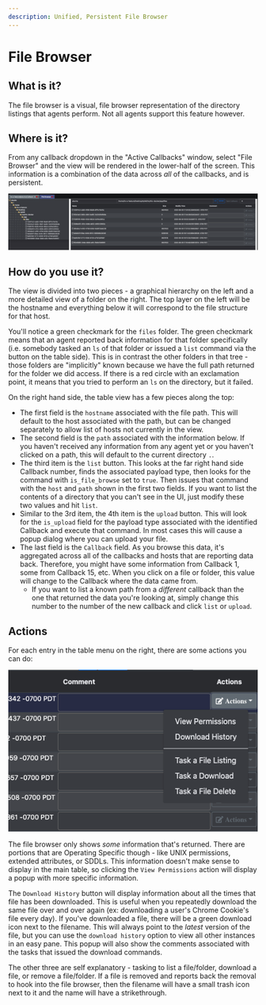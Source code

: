 ```yaml
---
description: Unified, Persistent File Browser
---
```


# File Browser

## What is it?

The file browser is a visual, file browser representation of the directory listings that agents perform. Not all agents support this feature however.

## Where is it?

From any callback dropdown in the "Active Callbacks" window, select "File Browser" and the view will be rendered in the lower-half of the screen. This information is a combination of the data across _all_ of the callbacks, and is persistent.

![File Browser View](<../.gitbook/assets/Screen Shot 2020-08-09 at 7.22.28 PM.png>)

## How do you use it?

The view is divided into two pieces - a graphical hierarchy on the left and a more detailed view of a folder on the right. The top layer on the left will be the hostname and everything below it will correspond to the file structure for that host.&#x20;

You'll notice a green checkmark for the `files` folder. The green checkmark means that an agent reported back information for that folder specifically (i.e. somebody tasked an `ls` of that folder or issued a `list` command via the button on the table side). This is in contrast the other folders in that tree - those folders are "implicitly" known because we have the full path returned for the folder we did access. If there is a red circle with an exclamation point, it means that you tried to perform an `ls` on the directory, but it failed.

On the right hand side, the table view has a few pieces along the top:

* The first field is the `hostname` associated with the file path. This will default to the host associated with the path, but can be changed separately to allow list of hosts not currently in the view.
* The second field is the `path` associated with the information below. If you haven't received any information from any agent yet or you haven't clicked on a path, this will default to the current directory `.`.&#x20;
* The third item is the `list` button. This looks at the far right hand side Callback number, finds the associated payload type, then looks for the command with `is_file_browse` set to `true`. Then issues that command with the `host` and `path` shown in the first two fields. If you want to list the contents of a directory that you can't see in the UI, just modify these two values and hit `list`.
* Similar to the 3rd item, the 4th item is the `upload` button. This will look for the `is_upload` field for the payload type associated with the identified Callback and execute that command. In most cases this will cause a popup dialog where you can upload your file.
* The last field is the `Callback` field. As you browse this data, it's aggregated across all of the callbacks and hosts that are reporting data back. Therefore, you might have some information from Callback 1, some from Callback 15, etc. When you click on a file or folder, this value will change to the Callback where the data came from.
  * If you want to list a known path from a _different_ callback than the one that returned the data you're looking at, simply change this number to the number of the new callback and click `list` or `upload`.

## Actions

For each entry in the table menu on the right, there are some actions you can do:

![File Browser Actions](<../.gitbook/assets/Screen Shot 2020-08-09 at 7.33.17 PM.png>)

The file browser only shows _some_ information that's returned. There are portions that are Operating Specific though - like UNIX permissions, extended attributes, or SDDLs. This information doesn't make sense to display in the main table, so clicking the `View Permissions` action will display a popup with more specific information.

The `Download History` button will display information about all the times that file has been downloaded. This is useful when you repeatedly download the same file over and over again (ex: downloading a user's Chrome Cookie's file every day). If you've downloaded a file, there will be a green download icon next to the filename. This will always point to the _latest_ version of the file, but you can use the `download history` option to view all other instances in an easy pane. This popup will also show the comments associated with the tasks that issued the download commands.

The other three are self explanatory - tasking to list a file/folder, download a file, or remove a file/folder. If a file is removed and reports back the removal to hook into the file browser, then the filename will have a small trash icon next to it and the name will have a strikethrough.
